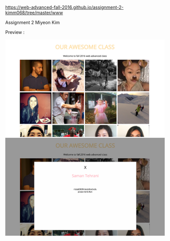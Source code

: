 https://web-advanced-fall-2016.github.io/assignment-2-kimm068/tree/master/www

Assignment 2 Miyeon Kim

Preview : 

![alt text](/screenshot/1.png?raw=true)
![alt text](/screenshot/2.png?raw=true)
